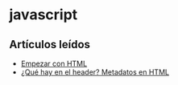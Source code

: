 # javascript

## Artículos leídos

- [Empezar con HTML](https://developer.mozilla.org/es/docs/Learn/HTML/Introduction_to_HTML/Getting_started)
- [¿Qué hay en el header? Metadatos en HTML](https://developer.mozilla.org/es/docs/Learn/HTML/Introduction_to_HTML/The_head_metadata_in_HTML)